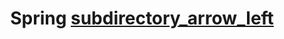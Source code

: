 ---
layout: page
title: Spring <a class="back-btn" href="/docs/"><span class="material-icons">subdirectory_arrow_left</span></a>
description: >
  공부한 것들을 정리합니다.
hide_description: false
---